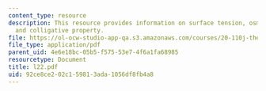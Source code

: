 ```yaml
---
content_type: resource
description: This resource provides information on surface tension, osmotic pressure
  and colligative property.
file: https://ol-ocw-studio-app-qa.s3.amazonaws.com/courses/20-110j-thermodynamics-of-biomolecular-systems-fall-2005/92ce8ce202c159813ada1056df8fb4a8_l22.pdf
file_type: application/pdf
parent_uid: 4e6e18bc-05b5-f575-53e7-4f6a1fa68985
resourcetype: Document
title: l22.pdf
uid: 92ce8ce2-02c1-5981-3ada-1056df8fb4a8
---
```


